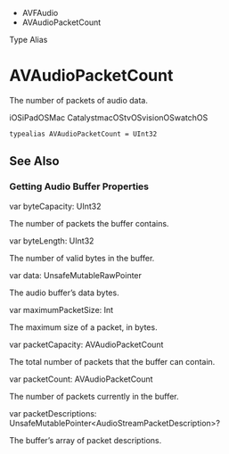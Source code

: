 

- AVFAudio
-  AVAudioPacketCount 

Type Alias

# AVAudioPacketCount

The number of packets of audio data.

iOSiPadOSMac CatalystmacOStvOSvisionOSwatchOS

``` source
typealias AVAudioPacketCount = UInt32
```

## See Also

### Getting Audio Buffer Properties

var byteCapacity: UInt32

The number of packets the buffer contains.

var byteLength: UInt32

The number of valid bytes in the buffer.

var data: UnsafeMutableRawPointer

The audio buffer’s data bytes.

var maximumPacketSize: Int

The maximum size of a packet, in bytes.

var packetCapacity: AVAudioPacketCount

The total number of packets that the buffer can contain.

var packetCount: AVAudioPacketCount

The number of packets currently in the buffer.

var packetDescriptions: UnsafeMutablePointer&lt;AudioStreamPacketDescription>?

The buffer’s array of packet descriptions.

